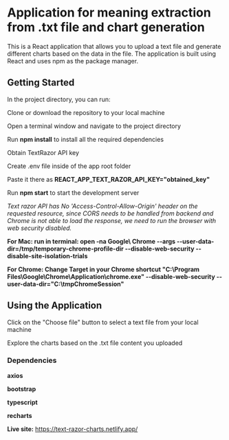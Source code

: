 # Application for meaning extraction from .txt file and chart generation

This is a React application that allows you to upload a text file and generate different charts based on the data in the file. The application is built using React and uses npm as the package manager.

## Getting Started

In the project directory, you can run:

Clone or download the repository to your local machine

Open a terminal window and navigate to the project directory

Run **npm install** to install all the required dependencies

Obtain TextRazor API key

Create .env file inside of the app root folder

Paste it there as **REACT_APP_TEXT_RAZOR_API_KEY="obtained_key"**

Run **npm start** to start the development server

*Text razor API has No 'Access-Control-Allow-Origin' header  on the requested resource, since CORS needs to be handled from backend and Chrome is not able to load the response, we need to run the browser with web security disabled.*

**For Mac:
run in terminal:
open -na Google\ Chrome --args --user-data-dir=/tmp/temporary-chrome-profile-dir --disable-web-security --disable-site-isolation-trials**

**For Chrome:
Change Target in your Chrome shortcut
"C:\Program Files\Google\Chrome\Application\chrome.exe" --disable-web-security --user-data-dir="C:\tmpChromeSession"**

## Using the Application

Click on the "Choose file" button to select a text file from your local machine

Explore the charts based on the .txt file content you uploaded

### Dependencies

**axios**

**bootstrap**

**typescript**

**recharts**

**Live site:** https://text-razor-charts.netlify.app/
